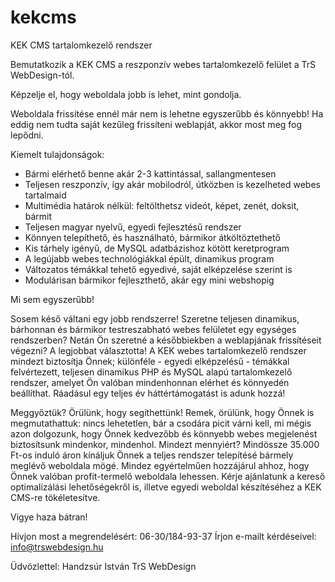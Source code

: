 # kekcms
KEK CMS tartalomkezelő rendszer

Bemutatkozik a KEK CMS a reszponzív webes tartalomkezelő felület a TrS WebDesign-tól.

Képzelje el, hogy weboldala jobb is lehet, mint gondolja.

Weboldala frissítése ennél már nem is lehetne egyszerűbb és könnyebb!
Ha eddig nem tudta saját kezűleg frissíteni weblapját, akkor most meg fog lepődni.

Kiemelt tulajdonságok:
- Bármi elérhető benne akár 2-3 kattintással, sallangmentesen
- Teljesen reszponzív, így akár mobilodról, útközben is kezelheted webes tartalmaid
- Multimédia határok nélkül: feltölthetsz videót, képet, zenét, doksit, bármit
- Teljesen magyar nyelvű, egyedi fejlesztésű rendszer
- Könnyen telepíthető, és használható, bármikor átköltöztethető
- Kis tárhely igényű, de MySQL adatbázishoz kötött keretprogram
- A legújabb webes technológiákkal épült, dinamikus program
- Változatos témákkal tehető egyedivé, saját elképzelése szerint is
- Modulárisan bármikor fejleszthető, akár egy mini webshopig

Mi sem egyszerűbb!

Sosem késő váltani egy jobb rendszerre!
Szeretne teljesen dinamikus, bárhonnan és bármikor testreszabható webes felületet egy egységes rendszerben? Netán Ön szeretné a 
későbbiekben a weblapjának frissítéseit végezni? A legjobbat választotta! A KEK webes tartalomkezelő rendszer mindezt biztosítja Önnek; 
különféle - egyedi elképzelésű - témákkal felvértezett, teljesen dinamikus PHP és MySQL alapú tartalomkezelő rendszer, amelyet Ön 
valóban mindenhonnan elérhet és könnyedén beállíthat. Ráadásul egy teljes év háttértámogatást is adunk hozzá!

Meggyőztük? Örülünk, hogy segíthettünk!
Remek, örülünk, hogy Önnek is megmutathattuk: nincs lehetetlen, bár a csodára picit várni kell, mi mégis azon dolgozunk, hogy Önnek 
kedvezőbb és könnyebb webes megjelenést biztosítsunk mindenkor, mindenhol. Mindezt mennyiért? Mindössze 35.000 Ft-os induló áron kínáljuk 
Önnek a teljes rendszer telepítésé bármely meglévő weboldala mögé. Mindez egyértelműen hozzájárul ahhoz, hogy Önnek valóban profit-termelő 
weboldala lehessen. Kérje ajánlatunk a kereső optimalizálási lehetőségekről is, illetve egyedi weboldal készítéséhez a KEK CMS-re 
tökéletesítve.

Vigye haza bátran!

Hívjon most a megrendelésért: 06-30/184-93-37
Írjon e-mailt kérdéseivel: info@trswebdesign.hu

Üdvözlettel:
Handzsúr István
TrS WebDesign
